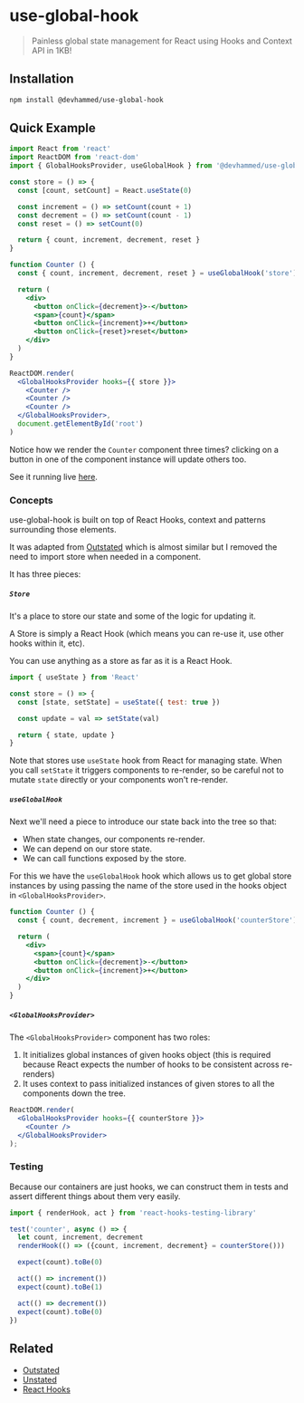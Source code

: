 # use-global-hook

> Painless global state management for React using Hooks and Context API in 1KB!

## Installation

```sh
npm install @devhammed/use-global-hook
```

## Quick Example

```jsx
import React from 'react'
import ReactDOM from 'react-dom'
import { GlobalHooksProvider, useGlobalHook } from '@devhammed/use-global-hook'

const store = () => {
  const [count, setCount] = React.useState(0)

  const increment = () => setCount(count + 1)
  const decrement = () => setCount(count - 1)
  const reset = () => setCount(0)

  return { count, increment, decrement, reset }
}

function Counter () {
  const { count, increment, decrement, reset } = useGlobalHook('store') /** Name of the store passed in hooks object below **/

  return (
    <div>
      <button onClick={decrement}>-</button>
      <span>{count}</span>
      <button onClick={increment}>+</button>
      <button onClick={reset}>reset</button>
    </div>
  )
}

ReactDOM.render(
  <GlobalHooksProvider hooks={{ store }}>
    <Counter />
    <Counter />
    <Counter />
  </GlobalHooksProvider>,
  document.getElementById('root')
)
```

Notice how we render the `Counter` component three times? clicking on a button in one of the component instance will update others too.

See it running live [here](https://devhammed.github.io/use-global-hook).

### Concepts

use-global-hook is built on top of React Hooks, context
and patterns surrounding those elements.

It was adapted from [Outstated](https://github.com/yamalight/outstated) which is almost similar but I removed the need to import store when needed in a component.

It has three pieces:

##### `Store`

It's a place to store our state and some of the logic for updating it.

A Store is simply a React Hook (which means you can re-use it, use other hooks within it, etc).

You can use anything as a store as far as it is a React Hook.

```js
import { useState } from 'React'

const store = () => {
  const [state, setState] = useState({ test: true })

  const update = val => setState(val)

  return { state, update }
}
```

Note that stores use `useState` hook from React for managing state.
When you call `setState` it triggers components to re-render,
so be careful not to mutate `state` directly or your components won't re-render.

##### `useGlobalHook`

Next we'll need a piece to introduce our state back into the tree so that:

- When state changes, our components re-render.
- We can depend on our store state.
- We can call functions exposed by the store.

For this we have the `useGlobalHook` hook which allows us to get global store instances
by using passing the name of the store used in the hooks object in `<GlobalHooksProvider>`.

```jsx
function Counter () {
  const { count, decrement, increment } = useGlobalHook('counterStore')

  return (
    <div>
      <span>{count}</span>
      <button onClick={decrement}>-</button>
      <button onClick={increment}>+</button>
    </div>
  )
}
```

##### `<GlobalHooksProvider>`
The `<GlobalHooksProvider>` component has two roles:

1. It initializes global instances of given hooks object (this is required because React expects the number of hooks to be consistent across re-renders)
2. It uses context to pass initialized instances of given stores to all the components down the tree.

```jsx
ReactDOM.render(
  <GlobalHooksProvider hooks={{ counterStore }}>
    <Counter />
  </GlobalHooksProvider>
);
```

### Testing

Because our containers are just hooks, we can construct them in
tests and assert different things about them very easily.

```js
import { renderHook, act } from 'react-hooks-testing-library'

test('counter', async () => {
  let count, increment, decrement
  renderHook(() => ({count, increment, decrement} = counterStore()))

  expect(count).toBe(0)

  act(() => increment())
  expect(count).toBe(1)

  act(() => decrement())
  expect(count).toBe(0)
})
```

## Related

- [Outstated](https://github.com/yamalight/outstated)
- [Unstated](https://github.com/jamiebuilds/unstated)
- [React Hooks](https://reactjs.org/docs/hooks-intro.html)
